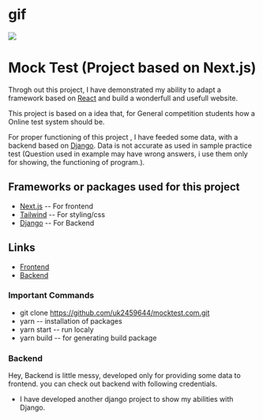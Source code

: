 # gif
![](https://github.com/uk2459644/mocktest.com/blob/main/mocktest4.gif)

# Mock Test (Project based on Next.js)

Throgh out this project, I have demonstrated my ability to adapt a framework based on [React](https://react.org) and build a wonderfull and usefull website.

This project is based on a idea that, for General competition students how a Online test system should  be.

For proper functioning of this project , I have feeded some data, with a backend based on [Django](https://www.djangoproject.com/). Data is not accurate as used in sample practice test (Question used in example may have wrong answers, i use them only for showing, the functioning of program.).

## Frameworks or packages used for this project
 - [Next.js](https://nextjs.org) -- For frontend
 - [Tailwind](https://tailwindcss.com/) -- For styling/css 
 - [Django](https://www.djangoproject.com/) -- For Backend 

 ## Links 
 - [Frontend](https://mocktest.vercel.app/)
 - [Backend](https://mockt-test.onrender.com)

 ### Important Commands
 - git clone https://github.com/uk2459644/mocktest.com.git 
 - yarn -- installation of packages
 - yarn start -- run localy
 - yarn build -- for generating build package
 ### Backend 
 Hey, Backend is little messy, developed only for providing some data to frontend.
 you can check out backend with following credentials.

- I have developed another django project to show my abilities with Django.
